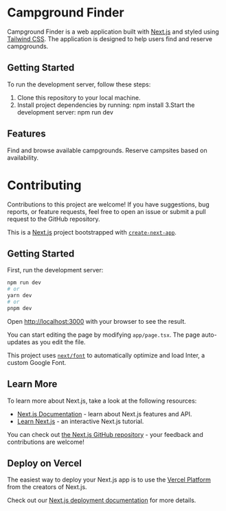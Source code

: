 # Campground Finder

Campground Finder is a web application built with [Next.js](https://nextjs.org/) and styled using [Tailwind CSS](https://tailwindcss.com/). The application is designed to help users find and reserve campgrounds.

## Getting Started

To run the development server, follow these steps:

1. Clone this repository to your local machine.
2. Install project dependencies by running:
 npm install
3.Start the development server: npm run dev

## Features 
Find and browse available campgrounds.
Reserve campsites based on availability.

# Contributing
Contributions to this project are welcome! If you have suggestions, bug reports, or feature requests, feel free to open an issue or submit a pull request to the GitHub repository.

This is a [Next.js](https://nextjs.org/) project bootstrapped with [`create-next-app`](https://github.com/vercel/next.js/tree/canary/packages/create-next-app).

## Getting Started

First, run the development server:

```bash
npm run dev
# or
yarn dev
# or
pnpm dev
```

Open [http://localhost:3000](http://localhost:3000) with your browser to see the result.

You can start editing the page by modifying `app/page.tsx`. The page auto-updates as you edit the file.

This project uses [`next/font`](https://nextjs.org/docs/basic-features/font-optimization) to automatically optimize and load Inter, a custom Google Font.

## Learn More

To learn more about Next.js, take a look at the following resources:

- [Next.js Documentation](https://nextjs.org/docs) - learn about Next.js features and API.
- [Learn Next.js](https://nextjs.org/learn) - an interactive Next.js tutorial.

You can check out [the Next.js GitHub repository](https://github.com/vercel/next.js/) - your feedback and contributions are welcome!

## Deploy on Vercel

The easiest way to deploy your Next.js app is to use the [Vercel Platform](https://vercel.com/new?utm_medium=default-template&filter=next.js&utm_source=create-next-app&utm_campaign=create-next-app-readme) from the creators of Next.js.

Check out our [Next.js deployment documentation](https://nextjs.org/docs/deployment) for more details.

